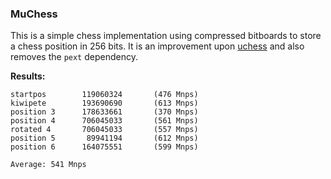 ### MuChess

This is a simple chess implementation using compressed bitboards to store a chess position in 256 bits. It is an improvement upon [uchess](https://github.com/ellxor/uchess) and also removes the `pext` dependency.

**Results:**
```
startpos        119060324       (476 Mnps)
kiwipete        193690690       (613 Mnps)
position 3      178633661       (370 Mnps)
position 4      706045033       (561 Mnps)
rotated 4       706045033       (557 Mnps)
position 5       89941194       (612 Mnps)
position 6      164075551       (599 Mnps)

Average: 541 Mnps
```

